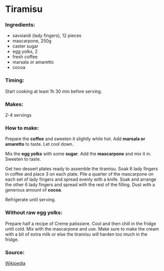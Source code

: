 # Tiramisu


### Ingredients:
* savoiardi (lady fingers), 12 pieces
* mascarpone, 250g
* caster sugar
* egg yolks, 2
* fresh coffee
* marsala or amaretto
* cocoa


### Timing:

Start cooking at least 1h 30 min before serving.

### Makes:

2-4 servings

### How to make:

Prepare the **coffee** and sweeten it slightly while hot. Add **marsala or amaretto** to taste. Let cool down.

Mix the **egg yolks** with some **sugar**. Add the **mascarpone** and mix it in. Sweeten to taste.

Get two dessert plates ready to assemble the tiramisu. Soak 6 lady fingers in coffee and place 3 on each plate. Pile a quarter of the mascarpone on each set of lady fingers and spread evenly with a knife. Soak and arrange the other 6 lady fingers and spread with the rest of the filling. Dust with a generous amount of **cocoa**.

Refrigerate until serving.


### Without raw egg yolks:

Prepare half a recipe of Creme patissiere. Cool and then chill in the fridge until cold. Mix with the mascarpone and use. Make sure to make the cream with a bit of extra milk or else the tiramisu will harden too much in the fridge. 


### Source:

[Wikipedia](http://en.wikibooks.org/wiki/Cookbook:Tiramisù)

